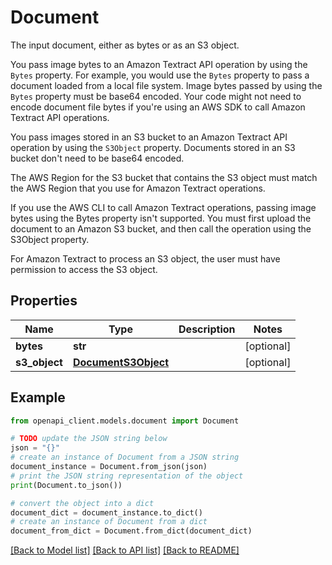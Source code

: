 # Document

<p>The input document, either as bytes or as an S3 object.</p> <p>You pass image bytes to an Amazon Textract API operation by using the <code>Bytes</code> property. For example, you would use the <code>Bytes</code> property to pass a document loaded from a local file system. Image bytes passed by using the <code>Bytes</code> property must be base64 encoded. Your code might not need to encode document file bytes if you're using an AWS SDK to call Amazon Textract API operations. </p> <p>You pass images stored in an S3 bucket to an Amazon Textract API operation by using the <code>S3Object</code> property. Documents stored in an S3 bucket don't need to be base64 encoded.</p> <p>The AWS Region for the S3 bucket that contains the S3 object must match the AWS Region that you use for Amazon Textract operations.</p> <p>If you use the AWS CLI to call Amazon Textract operations, passing image bytes using the Bytes property isn't supported. You must first upload the document to an Amazon S3 bucket, and then call the operation using the S3Object property.</p> <p>For Amazon Textract to process an S3 object, the user must have permission to access the S3 object. </p>

## Properties

Name | Type | Description | Notes
------------ | ------------- | ------------- | -------------
**bytes** | **str** |  | [optional] 
**s3_object** | [**DocumentS3Object**](DocumentS3Object.md) |  | [optional] 

## Example

```python
from openapi_client.models.document import Document

# TODO update the JSON string below
json = "{}"
# create an instance of Document from a JSON string
document_instance = Document.from_json(json)
# print the JSON string representation of the object
print(Document.to_json())

# convert the object into a dict
document_dict = document_instance.to_dict()
# create an instance of Document from a dict
document_from_dict = Document.from_dict(document_dict)
```
[[Back to Model list]](../README.md#documentation-for-models) [[Back to API list]](../README.md#documentation-for-api-endpoints) [[Back to README]](../README.md)


